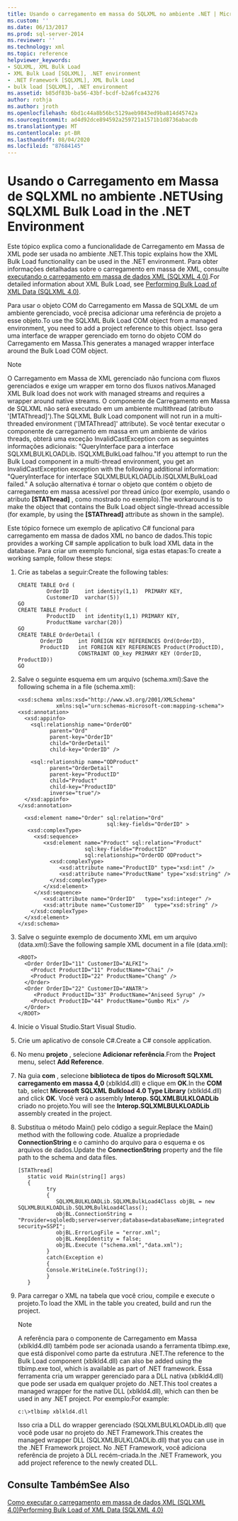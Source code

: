 ```yaml
---
title: Usando o carregamento em massa do SQLXML no ambiente .NET | Microsoft Docs
ms.custom: ''
ms.date: 06/13/2017
ms.prod: sql-server-2014
ms.reviewer: ''
ms.technology: xml
ms.topic: reference
helpviewer_keywords:
- SQLXML, XML Bulk Load
- XML Bulk Load [SQLXML], .NET environment
- .NET Framework [SQLXML], XML Bulk Load
- bulk load [SQLXML], .NET environment
ms.assetid: b85df83b-ba56-43bf-bcdf-b2a6fca43276
author: rothja
ms.author: jroth
ms.openlocfilehash: 6bd1c44a8b56bc5129aeb9843ed9ba814d45742a
ms.sourcegitcommit: ad4d92dce894592a259721a1571b1d8736abacdb
ms.translationtype: MT
ms.contentlocale: pt-BR
ms.lasthandoff: 08/04/2020
ms.locfileid: "87684145"
---
```

# <a name="using-sqlxml-bulk-load-in-the-net-environment"></a><span data-ttu-id="4c677-102">Usando o Carregamento em Massa de SQLXML no ambiente .NET</span><span class="sxs-lookup"><span data-stu-id="4c677-102">Using SQLXML Bulk Load in the .NET Environment</span></span>
  <span data-ttu-id="4c677-103">Este tópico explica como a funcionalidade de Carregamento em Massa de XML pode ser usada no ambiente .NET.</span><span class="sxs-lookup"><span data-stu-id="4c677-103">This topic explains how the XML Bulk Load functionality can be used in the .NET environment.</span></span> <span data-ttu-id="4c677-104">Para obter informações detalhadas sobre o carregamento em massa de XML, consulte [executando o carregamento em massa de dados XML &#40;SQLXML 4,0&#41;](bulk-load-xml/performing-bulk-load-of-xml-data-sqlxml-4-0.md).</span><span class="sxs-lookup"><span data-stu-id="4c677-104">For detailed information about XML Bulk Load, see [Performing Bulk Load of XML Data &#40;SQLXML 4.0&#41;](bulk-load-xml/performing-bulk-load-of-xml-data-sqlxml-4-0.md).</span></span>  
  
 <span data-ttu-id="4c677-105">Para usar o objeto COM do Carregamento em Massa de SQLXML de um ambiente gerenciado, você precisa adicionar uma referência de projeto a esse objeto.</span><span class="sxs-lookup"><span data-stu-id="4c677-105">To use the SQLXML Bulk Load COM object from a managed environment, you need to add a project reference to this object.</span></span> <span data-ttu-id="4c677-106">Isso gera uma interface de wrapper gerenciado em torno do objeto COM do Carregamento em Massa.</span><span class="sxs-lookup"><span data-stu-id="4c677-106">This generates a managed wrapper interface around the Bulk Load COM object.</span></span>  
  
> [!NOTE]  
>  <span data-ttu-id="4c677-107">O Carregamento em Massa de XML gerenciado não funciona com fluxos gerenciados e exige um wrapper em torno dos fluxos nativos.</span><span class="sxs-lookup"><span data-stu-id="4c677-107">Managed XML Bulk load does not work with managed streams and requires a wrapper around native streams.</span></span> <span data-ttu-id="4c677-108">O componente de Carregamento em Massa de SQLXML não será executado em um ambiente multithread (atributo '[MTAThread]').</span><span class="sxs-lookup"><span data-stu-id="4c677-108">The SQLXML Bulk Load component will not run in a multi-threaded environment ('[MTAThread]' attribute).</span></span> <span data-ttu-id="4c677-109">Se você tentar executar o componente de carregamento em massa em um ambiente de vários threads, obterá uma exceção InvalidCastException com as seguintes informações adicionais: "QueryInterface para a interface SQLXMLBULKLOADLib. ISQLXMLBulkLoad falhou."</span><span class="sxs-lookup"><span data-stu-id="4c677-109">If you attempt to run the Bulk Load component in a multi-thread environment, you get an InvalidCastException exception with the following additional information: "QueryInterface for interface SQLXMLBULKLOADLib.ISQLXMLBulkLoad failed."</span></span> <span data-ttu-id="4c677-110">A solução alternativa é tornar o objeto que contém o objeto de carregamento em massa acessível por thread único (por exemplo, usando o atributo **[STAThread]** , como mostrado no exemplo).</span><span class="sxs-lookup"><span data-stu-id="4c677-110">The workaround is to make the object that contains the Bulk Load object single-thread accessible (for example, by using the **[STAThread]** attribute as shown in the sample).</span></span>  
  
 <span data-ttu-id="4c677-111">Este tópico fornece um exemplo de aplicativo C# funcional para carregamento em massa de dados XML no banco de dados.</span><span class="sxs-lookup"><span data-stu-id="4c677-111">This topic provides a working C# sample application to bulk load XML data in the database.</span></span> <span data-ttu-id="4c677-112">Para criar um exemplo funcional, siga estas etapas:</span><span class="sxs-lookup"><span data-stu-id="4c677-112">To create a working sample, follow these steps:</span></span>  
  
1.  <span data-ttu-id="4c677-113">Crie as tabelas a seguir:</span><span class="sxs-lookup"><span data-stu-id="4c677-113">Create the following tables:</span></span>  
  
    ```  
    CREATE TABLE Ord (  
             OrderID     int identity(1,1)  PRIMARY KEY,  
             CustomerID  varchar(5))  
    GO  
    CREATE TABLE Product (  
             ProductID   int identity(1,1) PRIMARY KEY,  
             ProductName varchar(20))  
    GO  
    CREATE TABLE OrderDetail (  
           OrderID     int FOREIGN KEY REFERENCES Ord(OrderID),  
           ProductID   int FOREIGN KEY REFERENCES Product(ProductID),  
                       CONSTRAINT OD_key PRIMARY KEY (OrderID, ProductID))  
    GO  
    ```  
  
2.  <span data-ttu-id="4c677-114">Salve o seguinte esquema em um arquivo (schema.xml):</span><span class="sxs-lookup"><span data-stu-id="4c677-114">Save the following schema in a file (schema.xml):</span></span>  
  
    ```  
    <xsd:schema xmlns:xsd="http://www.w3.org/2001/XMLSchema"  
                xmlns:sql="urn:schemas-microsoft-com:mapping-schema">  
    <xsd:annotation>  
      <xsd:appinfo>  
        <sql:relationship name="OrderOD"  
              parent="Ord"  
              parent-key="OrderID"  
              child="OrderDetail"  
              child-key="OrderID" />  
  
        <sql:relationship name="ODProduct"  
              parent="OrderDetail"  
              parent-key="ProductID"  
              child="Product"  
              child-key="ProductID"   
              inverse="true"/>  
      </xsd:appinfo>  
    </xsd:annotation>  
  
      <xsd:element name="Order" sql:relation="Ord"   
                                sql:key-fields="OrderID" >  
       <xsd:complexType>  
         <xsd:sequence>  
            <xsd:element name="Product" sql:relation="Product"   
                         sql:key-fields="ProductID"  
                         sql:relationship="OrderOD ODProduct">  
              <xsd:complexType>  
                 <xsd:attribute name="ProductID" type="xsd:int" />  
                 <xsd:attribute name="ProductName" type="xsd:string" />  
              </xsd:complexType>  
            </xsd:element>  
         </xsd:sequence>  
            <xsd:attribute name="OrderID"   type="xsd:integer" />   
            <xsd:attribute name="CustomerID"   type="xsd:string" />  
        </xsd:complexType>  
      </xsd:element>  
    </xsd:schema>  
    ```  
  
3.  <span data-ttu-id="4c677-115">Salve o seguinte exemplo de documento XML em um arquivo (data.xml):</span><span class="sxs-lookup"><span data-stu-id="4c677-115">Save the following sample XML document in a file (data.xml):</span></span>  
  
    ```  
    <ROOT>    
      <Order OrderID="11" CustomerID="ALFKI">  
        <Product ProductID="11" ProductName="Chai" />  
        <Product ProductID="22" ProductName="Chang" />  
      </Order>  
      <Order OrderID="22" CustomerID="ANATR">  
         <Product ProductID="33" ProductName="Aniseed Syrup" />  
        <Product ProductID="44" ProductName="Gumbo Mix" />  
      </Order>  
    </ROOT>  
    ```  
  
4.  <span data-ttu-id="4c677-116">Inicie o Visual Studio.</span><span class="sxs-lookup"><span data-stu-id="4c677-116">Start Visual Studio.</span></span>  
  
5.  <span data-ttu-id="4c677-117">Crie um aplicativo de console C#.</span><span class="sxs-lookup"><span data-stu-id="4c677-117">Create a C# console application.</span></span>  
  
6.  <span data-ttu-id="4c677-118">No menu **projeto** , selecione **Adicionar referência**.</span><span class="sxs-lookup"><span data-stu-id="4c677-118">From the **Project** menu, select **Add Reference**.</span></span>  
  
7.  <span data-ttu-id="4c677-119">Na guia **com** , selecione **biblioteca de tipos do Microsoft SQLXML carregamento em massa 4,0** (xblkld4.dll) e clique em **OK**.</span><span class="sxs-lookup"><span data-stu-id="4c677-119">In the **COM** tab, select **Microsoft SQLXML Bulkload 4.0 Type Library** (xblkld4.dll) and click **OK**.</span></span> <span data-ttu-id="4c677-120">Você verá o assembly **Interop. SQLXMLBULKLOADLib** criado no projeto.</span><span class="sxs-lookup"><span data-stu-id="4c677-120">You will see the **Interop.SQLXMLBULKLOADLib** assembly created in the project.</span></span>  
  
8.  <span data-ttu-id="4c677-121">Substitua o método Main() pelo código a seguir.</span><span class="sxs-lookup"><span data-stu-id="4c677-121">Replace the Main() method with the following code.</span></span> <span data-ttu-id="4c677-122">Atualize a propriedade **ConnectionString** e o caminho do arquivo para o esquema e os arquivos de dados.</span><span class="sxs-lookup"><span data-stu-id="4c677-122">Update the **ConnectionString** property and the file path to the schema and data files.</span></span>  
  
    ```  
    [STAThread]  
       static void Main(string[] args)  
       {     
             try  
             {  
                SQLXMLBULKLOADLib.SQLXMLBulkLoad4Class objBL = new SQLXMLBULKLOADLib.SQLXMLBulkLoad4Class();  
                objBL.ConnectionString = "Provider=sqloledb;server=server;database=databaseName;integrated security=SSPI";  
                objBL.ErrorLogFile = "error.xml";  
                objBL.KeepIdentity = false;  
                objBL.Execute ("schema.xml","data.xml");  
             }  
             catch(Exception e)  
             {  
             Console.WriteLine(e.ToString());  
             }  
       }  
    ```  
  
9. <span data-ttu-id="4c677-123">Para carregar o XML na tabela que você criou, compile e execute o projeto.</span><span class="sxs-lookup"><span data-stu-id="4c677-123">To load the XML in the table you created, build and run the project.</span></span>  
  
    > [!NOTE]  
    >  <span data-ttu-id="4c677-124">A referência para o componente de Carregamento em Massa (xblkld4.dll) também pode ser acionada usando a ferramenta tlbimp.exe, que está disponível como parte da estrutura .NET.</span><span class="sxs-lookup"><span data-stu-id="4c677-124">The reference to the Bulk Load component (xblkld4.dll) can also be added using the tlbimp.exe tool, which is available as part of .NET framework.</span></span> <span data-ttu-id="4c677-125">Essa ferramenta cria um wrapper gerenciado para a DLL nativa (xblkld4.dll) que pode ser usada em qualquer projeto do .NET.</span><span class="sxs-lookup"><span data-stu-id="4c677-125">This tool creates a managed wrapper for the native DLL (xblkld4.dll), which can then be used in any .NET project.</span></span> <span data-ttu-id="4c677-126">Por exemplo:</span><span class="sxs-lookup"><span data-stu-id="4c677-126">For example:</span></span>  
  
    ```  
    c:\>tlbimp xblkld4.dll  
    ```  
  
     <span data-ttu-id="4c677-127">Isso cria a DLL do wrapper gerenciado (SQLXMLBULKLOADLib.dll) que você pode usar no projeto do .NET Framework.</span><span class="sxs-lookup"><span data-stu-id="4c677-127">This creates the managed wrapper DLL (SQLXMLBULKLOADLib.dll) that you can use in the .NET Framework project.</span></span> <span data-ttu-id="4c677-128">No .NET Framework, você adiciona referência de projeto à DLL recém-criada.</span><span class="sxs-lookup"><span data-stu-id="4c677-128">In the .NET Framework, you add project reference to the newly created DLL.</span></span>  
  
## <a name="see-also"></a><span data-ttu-id="4c677-129">Consulte Também</span><span class="sxs-lookup"><span data-stu-id="4c677-129">See Also</span></span>  
 [<span data-ttu-id="4c677-130">Como executar o carregamento em massa de dados XML &#40;SQLXML 4.0&#41;</span><span class="sxs-lookup"><span data-stu-id="4c677-130">Performing Bulk Load of XML Data &#40;SQLXML 4.0&#41;</span></span>](bulk-load-xml/performing-bulk-load-of-xml-data-sqlxml-4-0.md)  
  
  

